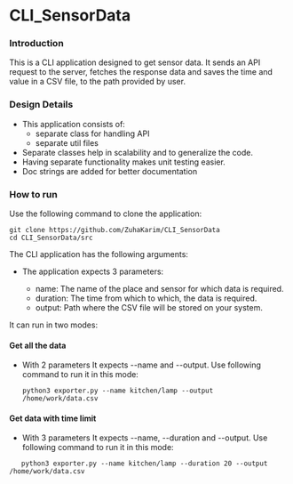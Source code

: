 # CLI_SensorData

### Introduction
This is a CLI application designed to get sensor data. It sends an API request to the server, fetches the response data and saves the time and value in a CSV file, to the path provided by user.

### Design Details
 * This application consists of:
    * separate class for handling API
    * separate util files
 * Separate classes help in scalability and to generalize the code.
 * Having separate functionality makes unit testing easier.
 * Doc strings are added for better documentation

### How to run

Use the following command to clone the application:    
```
git clone https://github.com/ZuhaKarim/CLI_SensorData
cd CLI_SensorData/src

```

The CLI application has the following arguments:
* The application expects 3 parameters:
  
  * name:
  The name of the place and sensor for which data is required.
   * duration:
   The time from which to which, the data is required.
   * output:
   Path where the CSV file will be stored on your system.
      
It can run in two modes:
#### Get all the data
 * With 2 parameters
   It expects --name and --output. Use following command to run it in this mode:
   ```
   python3 exporter.py --name kitchen/lamp --output /home/work/data.csv
   
   ```
#### Get data with time limit
 * With 3 parameters
   It expects --name, --duration and --output. Use following command to run it in this mode:
```
   python3 exporter.py --name kitchen/lamp --duration 20 --output /home/work/data.csv 

```


 
 

